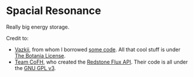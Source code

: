 Spacial Resonance
=====
Really big energy storage.

Credit to:
* [Vazkii](http://github.com/vazkii), from whom I borrowed [some code](https://github.com/Vazkii/Botania). All that cool stuff is under [The Botania License](http://botaniamod.net/license.php).
* [Team CoFH](http://github.com/cofh), who created the [Redstone Flux API](https://github.com/CoFH/RedstoneFlux-API). Their code is all under the [GNU GPL v3](http://www.gnu.org/licenses/gpl-3.0.en.html).
